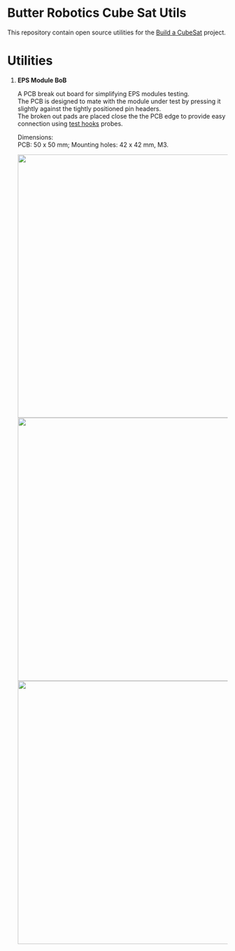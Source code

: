 # Butter Robotics Cube Sat Utils

This repository contain open source utilities for the [Build a CubeSat](https://codeberg.org/buildacubesat-project) project.

# Utilities

1. **EPS Module BoB**

    A PCB break out board for simplifying EPS modules testing. </br>
    The PCB is designed to mate with the module under test by pressing it slightly against the tightly positioned pin headers. <br/>
    The broken out pads are placed close the the PCB edge to provide easy connection using [test hooks](https://www.digikey.com/en/products/filter/test-leads/grabbers-hooks/620) probes. <br/>

    Dimensions: <br/>
    PCB: 50 x 50 mm; Mounting holes: 42 x 42 mm, M3.

    <img src="https://github.com/butter-robotics/Butter.CubeSat.Utils/blob/master/assets/eps-module-tester-v1_0.png?raw=true" width="600px">

    <img src="https://github.com/butter-robotics/Butter.CubeSat.Utils/blob/master/assets/eps-module-tester-v1_1.png?raw=true" width="600px">

    <img src="https://github.com/butter-robotics/Butter.CubeSat.Utils/blob/master/assets/eps-module-tester-v1_3.png?raw=true" width="600px">
